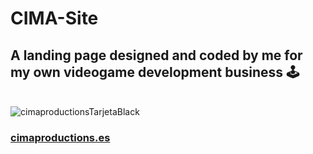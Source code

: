 # CIMA-Site
## A landing page designed and coded by me for my own videogame development business &#128377;&#65039;
\
![cimaproductionsTarjetaBlack](https://github.com/mariolpzz/CIMA-Site/assets/101597510/19a8b67b-5cde-4e8c-8ebf-1c28fd873c9b)

### <a href="https://cimaproductions.es" target="_blank">cimaproductions.es</a>
